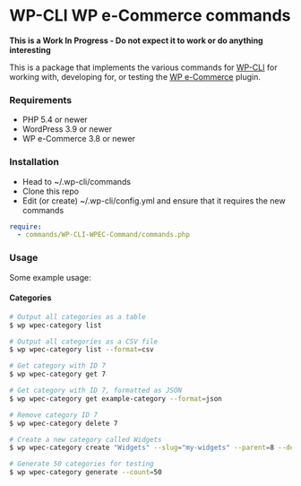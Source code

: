 WP-CLI WP e-Commerce commands
=============================

**This is a Work In Progress - Do not expect it to work or do anything interesting**

This is a package that implements the various commands for [WP-CLI](http://wp-cli.org) for working with, developing for, or testing the [WP e-Commerce](http://wordpress.org/extend/wp-e-commerce) plugin.

### Requirements

* PHP 5.4 or newer
* WordPress 3.9 or newer
* WP e-Commerce 3.8 or newer

### Installation

* Head to ~/.wp-cli/commands
* Clone this repo
* Edit (or create) ~/.wp-cli/config.yml and ensure that it requires the new commands

```yaml
require:
  - commands/WP-CLI-WPEC-Command/commands.php
```

### Usage

Some example usage:

#### Categories

```bash
# Output all categories as a table
$ wp wpec-category list

# Output all categories as a CSV file
$ wp wpec-category list --format=csv

# Get category with ID 7
$ wp wpec-category get 7

# Get category with ID 7, formatted as JSON
$ wp wpec-category get example-category --format=json

# Remove category ID 7
$ wp wpec-category delete 7

# Create a new category called Widgets
$ wp wpec-category create "Widgets" --slug="my-widgets" --parent=8 --description="Super cool widgets"

# Generate 50 categories for testing
$ wp wpec-category generate --count=50
```
